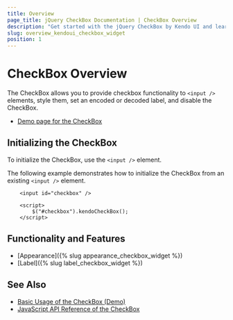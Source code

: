 ```yaml
---
title: Overview
page_title: jQuery CheckBox Documentation | CheckBox Overview
description: "Get started with the jQuery CheckBox by Kendo UI and learn how to create, initialize, and enable the widget."
slug: overview_kendoui_checkbox_widget
position: 1
---
```


# CheckBox Overview

The CheckBox allows you to provide checkbox functionality to `<input />` elements, style them, set an encoded or decoded label, and disable the CheckBox.

* [Demo page for the CheckBox](https://demos.telerik.com/kendo-ui/checkbox/index)

## Initializing the CheckBox

To initialize the CheckBox, use the `<input />` element.

The following example demonstrates how to initialize the CheckBox from an existing `<input />` element.

```dojo
    <input id="checkbox" />

    <script>
        $("#checkbox").kendoCheckBox();
    </script>
```

## Functionality and Features

* [Appearance]({% slug appearance_checkbox_widget %})
* [Label]({% slug label_checkbox_widget %})


## See Also

* [Basic Usage of the CheckBox (Demo)](https://demos.telerik.com/kendo-ui/checkbox/index)
* [JavaScript API Reference of the CheckBox](/api/javascript/ui/checkbox)
